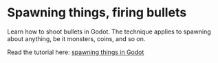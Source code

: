 # Spawning things, firing bullets

Learn how to shoot bullets in Godot. The technique applies to spawning about anything, be it monsters, coins, and so on.

Read the tutorial here: [spawning things in Godot](https://www.gdquest.com/tutorial/godot/2d/spawning/)